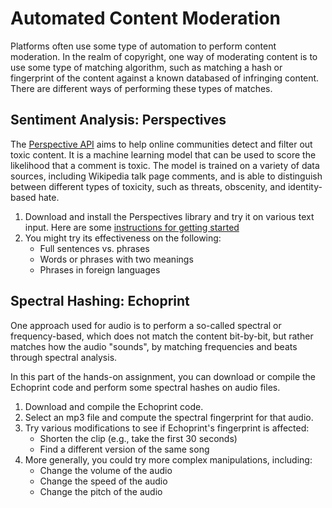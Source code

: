 # Automated Content Moderation

Platforms often use some type of automation to perform content moderation. In
the realm of copyright, one way of moderating content is to use some type of
matching algorithm, such as matching a hash or fingerprint of the content
against a known databased of infringing content. There are different ways of
performing these types of matches. 

## Sentiment Analysis: Perspectives

The [Perspective API](https://www.perspectiveapi.com/) aims to help online
communities detect and filter out toxic content. It is a machine learning
model that can be used to score the likelihood that a comment is toxic. The
model is trained on a variety of data sources, including Wikipedia talk page
comments, and is able to distinguish between different types of toxicity, such
as threats, obscenity, and identity-based hate.

1. Download and install the Perspectives library and try it on various text
   input. Here are some [instructions for getting
   started](https://developers.perspectiveapi.com/s/docs-get-started?language=en_US)
2. You might try its effectiveness on the following:
    - Full sentences vs. phrases
    - Words or phrases with two meanings
    - Phrases in foreign languages

## Spectral Hashing: Echoprint

One approach used for audio is to perform a so-called spectral or
frequency-based, which does not match the content bit-by-bit, but rather
matches how the audio "sounds", by matching frequencies and beats through
spectral analysis.

In this part of the hands-on assignment, you can download or compile the
Echoprint code and perform some spectral hashes on audio files. 

1. Download and compile the Echoprint code.
2. Select an mp3 file and compute the spectral fingerprint for that audio.
3. Try various modifications to see if Echoprint's fingerprint is affected:
    - Shorten the clip (e.g., take the first 30 seconds)
    - Find a different version of the same song
4. More generally, you could try more complex manipulations, including:
    - Change the volume of the audio
    - Change the speed of the audio
    - Change the pitch of the audio
